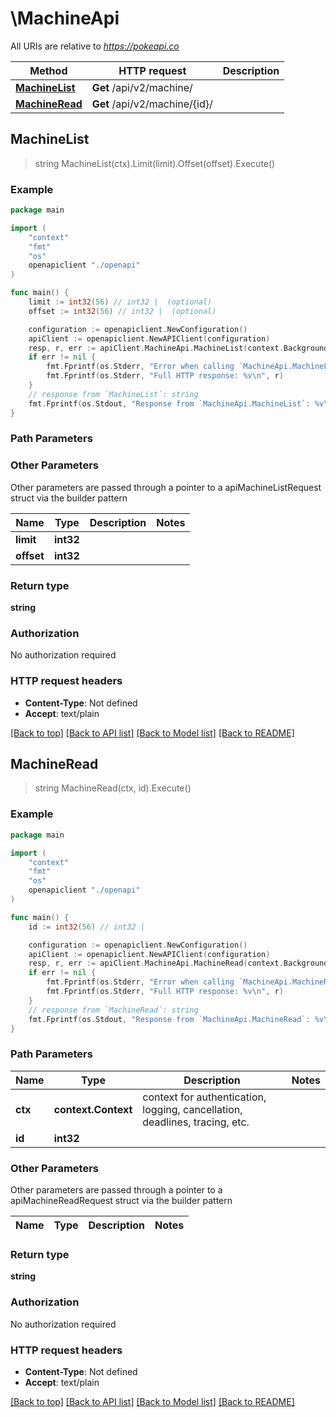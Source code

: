 # \MachineApi

All URIs are relative to *https://pokeapi.co*

Method | HTTP request | Description
------------- | ------------- | -------------
[**MachineList**](MachineApi.md#MachineList) | **Get** /api/v2/machine/ | 
[**MachineRead**](MachineApi.md#MachineRead) | **Get** /api/v2/machine/{id}/ | 



## MachineList

> string MachineList(ctx).Limit(limit).Offset(offset).Execute()



### Example

```go
package main

import (
    "context"
    "fmt"
    "os"
    openapiclient "./openapi"
)

func main() {
    limit := int32(56) // int32 |  (optional)
    offset := int32(56) // int32 |  (optional)

    configuration := openapiclient.NewConfiguration()
    apiClient := openapiclient.NewAPIClient(configuration)
    resp, r, err := apiClient.MachineApi.MachineList(context.Background()).Limit(limit).Offset(offset).Execute()
    if err != nil {
        fmt.Fprintf(os.Stderr, "Error when calling `MachineApi.MachineList``: %v\n", err)
        fmt.Fprintf(os.Stderr, "Full HTTP response: %v\n", r)
    }
    // response from `MachineList`: string
    fmt.Fprintf(os.Stdout, "Response from `MachineApi.MachineList`: %v\n", resp)
}
```

### Path Parameters



### Other Parameters

Other parameters are passed through a pointer to a apiMachineListRequest struct via the builder pattern


Name | Type | Description  | Notes
------------- | ------------- | ------------- | -------------
 **limit** | **int32** |  | 
 **offset** | **int32** |  | 

### Return type

**string**

### Authorization

No authorization required

### HTTP request headers

- **Content-Type**: Not defined
- **Accept**: text/plain

[[Back to top]](#) [[Back to API list]](../README.md#documentation-for-api-endpoints)
[[Back to Model list]](../README.md#documentation-for-models)
[[Back to README]](../README.md)


## MachineRead

> string MachineRead(ctx, id).Execute()



### Example

```go
package main

import (
    "context"
    "fmt"
    "os"
    openapiclient "./openapi"
)

func main() {
    id := int32(56) // int32 | 

    configuration := openapiclient.NewConfiguration()
    apiClient := openapiclient.NewAPIClient(configuration)
    resp, r, err := apiClient.MachineApi.MachineRead(context.Background(), id).Execute()
    if err != nil {
        fmt.Fprintf(os.Stderr, "Error when calling `MachineApi.MachineRead``: %v\n", err)
        fmt.Fprintf(os.Stderr, "Full HTTP response: %v\n", r)
    }
    // response from `MachineRead`: string
    fmt.Fprintf(os.Stdout, "Response from `MachineApi.MachineRead`: %v\n", resp)
}
```

### Path Parameters


Name | Type | Description  | Notes
------------- | ------------- | ------------- | -------------
**ctx** | **context.Context** | context for authentication, logging, cancellation, deadlines, tracing, etc.
**id** | **int32** |  | 

### Other Parameters

Other parameters are passed through a pointer to a apiMachineReadRequest struct via the builder pattern


Name | Type | Description  | Notes
------------- | ------------- | ------------- | -------------


### Return type

**string**

### Authorization

No authorization required

### HTTP request headers

- **Content-Type**: Not defined
- **Accept**: text/plain

[[Back to top]](#) [[Back to API list]](../README.md#documentation-for-api-endpoints)
[[Back to Model list]](../README.md#documentation-for-models)
[[Back to README]](../README.md)

